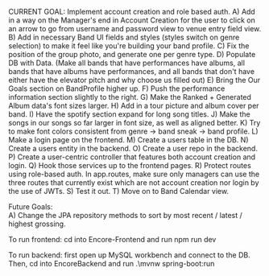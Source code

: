 CURRENT GOAL: Implement account creation and role based auth.
                A) Add in a way on the Manager's end in Account Creation for the user to click on an arrow to go from username and password view to venue entry field view.
                B) Add in necessary Band UI fields and styles (styles switch on genre selection) to make it feel like you're building your band profile. 
                C) Fix the position of the group photo, and generate one per genre type.
                D) Populate DB with Data. (Make all bands that have performances have albums, all bands that have albums have performances, and all bands that don't have either have the elevator pitch and why choose us filled out)
                E) Bring the Our Goals section on BandProfile higher up.
                F) Push the performance information section slightly to the right.
                G) Make the Ranked + Generated Album data's font sizes larger.
                H) Add in a tour picture and album cover per band.
                I) Have the spotify section expand for long song titles.
                J) Make the songs in our songs so far larger in font size, as well as aligned better.
                K) Try to make font colors consistent from genre -> band sneak -> band profile.
                L) Make a login page on the frontend.
                M) Create a users table in the DB.
                N) Create a users entity in the backend.
                O) Create a user repo in the backend.
                P) Create a user-centric controller that features both account creation and login.
                Q) Hook those services up to the frontend pages.
                R) Protect routes using role-based auth. In app.routes, make sure only managers can use the three routes that currently exist which are not account creation nor login by the use of JWTs.
                S) Test it out.
                T) Move on to Band Calendar view.

Future Goals:  
A) Change the JPA repository methods to sort by most recent / latest / highest grossing.


To run frontend:
cd into Encore-Frontend and run npm run dev

To run backend:
first open up MySQL workbench and connect to the DB. 
Then, cd into EncoreBackend and run .\mvnw spring-boot:run